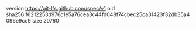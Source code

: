 version https://git-lfs.github.com/spec/v1
oid sha256:f6212253d976c1e5a76cea3c44fd048f74cbec25ca31423f32db35a4096e9cc9
size 20760
